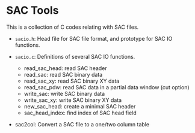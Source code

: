 SAC Tools
=========

This is a collection of C codes relating with SAC files.

- `sacio.h`: Head file for SAC file format, and prototype for SAC IO functions.
- `sacio.c`: Definitions of several SAC IO functions.
  - read_sac_head: read SAC header
  - read_sac: read SAC binary data
  - read_sac_xy: read SAC binary XY data
  - read_sac_pdw: read SAC data in a partial data window (cut option)
  - write_sac: write SAC binary data
  - write_sac_xy: write SAC binary XY data
  - new_sac_head: create a minimal SAC header
  - sac_head_index: find index of SAC head field

- sac2col: Convert a SAC file to a one/two column table
